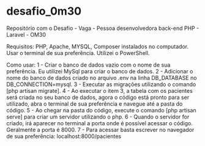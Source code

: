 # desafio_0m30
 Repositório com o Desafio - Vaga - Pessoa desenvolvedora back-end PHP - Laravel - OM30

 Requisitos:
 PHP, Apache, MYSQL, Composer instalados no computador.
 Usar o terminal de sua preferência. Utilizei o PowerShell.

 Como usar:
 1 - Criar o banco de dados vazio com o nome de sua preferência. Eu utilizei MySql para criar o banco de dados.
 2 - Adicionar o nome do banco de dados criado no arquivo .env na linha DB_DATABASE no DB_CONNECTION=mysql.
 3 - Executar as migrações utilizando o comando [php artisan migrate].
 4 - Ao executar o item 3, a tabela com os pacientes será criada no seu banco de dados, agora o código está pronto para ser utilizado, abra o terminal de sua preferência e navegue até a pasta do código.
 5 - Ao chegar na pasta do código, execute o comando [php artisan serve] para criar um servidor utilizando o php.
 6 - Quando o servidor for criado, irá aparecer no terminal a porta onde é possível acessar o código. Geralmente a porta é 8000.
 7 - Para acessar basta escrever no navegador de sua preferência: localhost:8000/pacientes